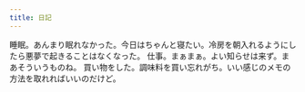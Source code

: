 ```yaml
---
title: 日記
---
```


睡眠。あんまり眠れなかった。今日はちゃんと寝たい。冷房を朝入れるようにしたら悪夢で起きることはなくなった。
仕事。まぁまぁ。よい知らせは来ず。まあそういうものね。
買い物をした。調味料を買い忘れがち。いい感じのメモの方法を取れればいいのだけど。